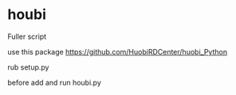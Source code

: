 # houbi
Fuller script

use this package
https://github.com/HuobiRDCenter/huobi_Python

rub setup.py 

before add and run houbi.py
